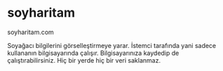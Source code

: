 # soyharitam
soyharitam.com

Soyağacı bilgilerini görselleştirmeye yarar. İstemci tarafında yani sadece kullananın bilgisayarında çalışır.
Bilgisayarınıza kaydedip de çalıştırabilirsiniz.
Hiç bir yerde hiç bir veri saklanmaz.

